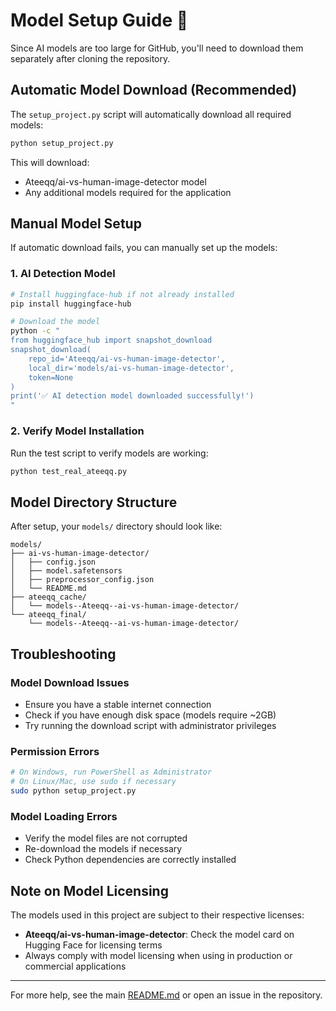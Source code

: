 # Model Setup Guide 🤖

Since AI models are too large for GitHub, you'll need to download them separately after cloning the repository.

## Automatic Model Download (Recommended)

The `setup_project.py` script will automatically download all required models:

```bash
python setup_project.py
```

This will download:
- Ateeqq/ai-vs-human-image-detector model
- Any additional models required for the application

## Manual Model Setup

If automatic download fails, you can manually set up the models:

### 1. AI Detection Model

```bash
# Install huggingface-hub if not already installed
pip install huggingface-hub

# Download the model
python -c "
from huggingface_hub import snapshot_download
snapshot_download(
    repo_id='Ateeqq/ai-vs-human-image-detector',
    local_dir='models/ai-vs-human-image-detector',
    token=None
)
print('✅ AI detection model downloaded successfully!')
"
```

### 2. Verify Model Installation

Run the test script to verify models are working:

```bash
python test_real_ateeqq.py
```

## Model Directory Structure

After setup, your `models/` directory should look like:

```
models/
├── ai-vs-human-image-detector/
│   ├── config.json
│   ├── model.safetensors
│   ├── preprocessor_config.json
│   └── README.md
├── ateeqq_cache/
│   └── models--Ateeqq--ai-vs-human-image-detector/
└── ateeqq_final/
    └── models--Ateeqq--ai-vs-human-image-detector/
```

## Troubleshooting

### Model Download Issues
- Ensure you have a stable internet connection
- Check if you have enough disk space (models require ~2GB)
- Try running the download script with administrator privileges

### Permission Errors
```bash
# On Windows, run PowerShell as Administrator
# On Linux/Mac, use sudo if necessary
sudo python setup_project.py
```

### Model Loading Errors
- Verify the model files are not corrupted
- Re-download the models if necessary
- Check Python dependencies are correctly installed

## Note on Model Licensing

The models used in this project are subject to their respective licenses:
- **Ateeqq/ai-vs-human-image-detector**: Check the model card on Hugging Face for licensing terms
- Always comply with model licensing when using in production or commercial applications

---

For more help, see the main [README.md](README.md) or open an issue in the repository.
